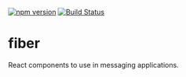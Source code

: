 [![npm version](https://badge.fury.io/js/react-fiber.svg)](https://badge.fury.io/js/react-fiber)
[![Build Status](https://travis-ci.org/reactbits/fiber.svg?branch=master)](https://travis-ci.org/reactbits/fiber)

# fiber

React components to use in messaging applications.
